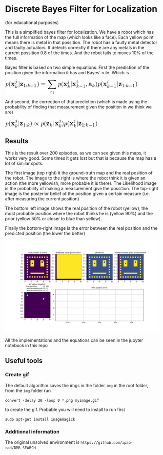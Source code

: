 # Discrete Bayes Filter for Localization

(for educational purposes)

This is a simplified bayes filter for localization. We have a robot which has the full information of the map (which looks like a face). Each yellow point means there is metal in that possition. The robot has a faulty metal detector and faulty actuators. It detects correctly if there are any metals in the current possition 0.8 of the times. And the robot fails to moves 10% of the times.

Bayes filter is based on two simple equations. First the prediction of the position given the information it has and Bayes' rule. Which is

![1](imgs/1.png)

And second, the correction of that prediction (which is made using the probability of finding that measurement given the position in we think we are)

![2](imgs/2.png)

## Results

This is the result over 200 episodes, as we can see given this maps, it works very good. Some times it gets lost but that is because the map has a lot of similar spots.

The first image (top right) it the ground-truth map and the real position of the robot. The image to the right is where the robot think it is given an action (the more yellowish, more probable it is there). The Likelihood image is the probability of making a measurement give the possition. The top-right image is the posterior belief of the position given a certain measure (i.e. after measuring the current position)

The bottom left image shows the real position of the robot (yellow), the most probable position where the robot thinks he is (yellow 90%) and the prior (yellow 50% or closer to blue than yellow).

Finally the bottom-right image is the error between the real position and the predicted position (the lower the better)

![working](imgs/gif_compressed.gif)

All the implementations and the equations can be seen in the jupyter notebook in this repo

## Useful tools

### Create gif

The default algorithm saves the imgs in the folder `img` in the root folder, from the `img` folder run

`convert -delay 20 -loop 0 *.png myimage.gif` 

to create the gif. Probable you will need to install to run first 

`sudo apt-get install imagemagick`

### Additional information

The original unsolved environment is 
`https://github.com/ipab-rad/DMR_SEARCH`
